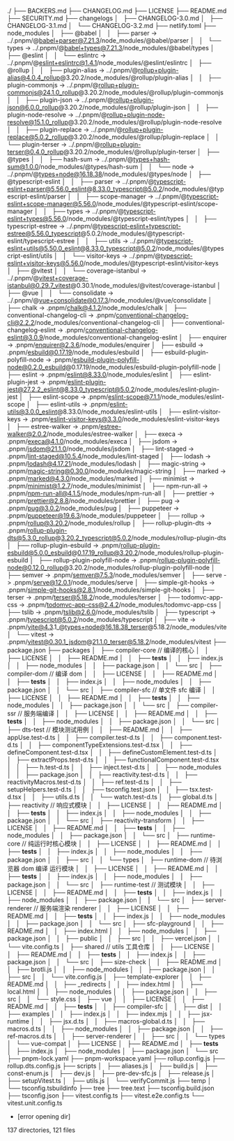 ./
├── BACKERS.md
├── CHANGELOG.md
├── LICENSE
├── README.md
├── SECURITY.md
├── changelogs
│   ├── CHANGELOG-3.0.md
│   ├── CHANGELOG-3.1.md
│   └── CHANGELOG-3.2.md
├── netlify.toml
├── node_modules
│   ├── @babel
│   │   ├── parser -> ../.pnpm/@babel+parser@7.21.3/node_modules/@babel/parser
│   │   └── types -> ../.pnpm/@babel+types@7.21.3/node_modules/@babel/types
│   ├── @eslint
│   │   └── eslintrc -> ../.pnpm/@eslint+eslintrc@1.4.1/node_modules/@eslint/eslintrc
│   ├── @rollup
│   │   ├── plugin-alias -> ../.pnpm/@rollup+plugin-alias@4.0.4_rollup@3.20.2/node_modules/@rollup/plugin-alias
│   │   ├── plugin-commonjs -> ../.pnpm/@rollup+plugin-commonjs@24.1.0_rollup@3.20.2/node_modules/@rollup/plugin-commonjs
│   │   ├── plugin-json -> ../.pnpm/@rollup+plugin-json@6.0.0_rollup@3.20.2/node_modules/@rollup/plugin-json
│   │   ├── plugin-node-resolve -> ../.pnpm/@rollup+plugin-node-resolve@15.1.0_rollup@3.20.2/node_modules/@rollup/plugin-node-resolve
│   │   ├── plugin-replace -> ../.pnpm/@rollup+plugin-replace@5.0.2_rollup@3.20.2/node_modules/@rollup/plugin-replace
│   │   └── plugin-terser -> ../.pnpm/@rollup+plugin-terser@0.4.0_rollup@3.20.2/node_modules/@rollup/plugin-terser
│   ├── @types
│   │   ├── hash-sum -> ../.pnpm/@types+hash-sum@1.0.0/node_modules/@types/hash-sum
│   │   └── node -> ../.pnpm/@types+node@16.18.38/node_modules/@types/node
│   ├── @typescript-eslint
│   │   ├── parser -> ../.pnpm/@typescript-eslint+parser@5.56.0_eslint@8.33.0_typescript@5.0.2/node_modules/@typescript-eslint/parser
│   │   ├── scope-manager -> ../.pnpm/@typescript-eslint+scope-manager@5.56.0/node_modules/@typescript-eslint/scope-manager
│   │   ├── types -> ../.pnpm/@typescript-eslint+types@5.56.0/node_modules/@typescript-eslint/types
│   │   ├── typescript-estree -> ../.pnpm/@typescript-eslint+typescript-estree@5.56.0_typescript@5.0.2/node_modules/@typescript-eslint/typescript-estree
│   │   ├── utils -> ../.pnpm/@typescript-eslint+utils@5.50.0_eslint@8.33.0_typescript@5.0.2/node_modules/@typescript-eslint/utils
│   │   └── visitor-keys -> ../.pnpm/@typescript-eslint+visitor-keys@5.56.0/node_modules/@typescript-eslint/visitor-keys
│   ├── @vitest
│   │   └── coverage-istanbul -> ../.pnpm/@vitest+coverage-istanbul@0.29.7_vitest@0.30.1/node_modules/@vitest/coverage-istanbul
│   ├── @vue
│   │   └── consolidate -> ../.pnpm/@vue+consolidate@0.17.3/node_modules/@vue/consolidate
│   ├── chalk -> .pnpm/chalk@4.1.2/node_modules/chalk
│   ├── conventional-changelog-cli -> .pnpm/conventional-changelog-cli@2.2.2/node_modules/conventional-changelog-cli
│   ├── conventional-changelog-eslint -> .pnpm/conventional-changelog-eslint@3.0.9/node_modules/conventional-changelog-eslint
│   ├── enquirer -> .pnpm/enquirer@2.3.6/node_modules/enquirer
│   ├── esbuild -> .pnpm/esbuild@0.17.19/node_modules/esbuild
│   ├── esbuild-plugin-polyfill-node -> .pnpm/esbuild-plugin-polyfill-node@0.2.0_esbuild@0.17.19/node_modules/esbuild-plugin-polyfill-node
│   ├── eslint -> .pnpm/eslint@8.33.0/node_modules/eslint
│   ├── eslint-plugin-jest -> .pnpm/eslint-plugin-jest@27.2.2_eslint@8.33.0_typescript@5.0.2/node_modules/eslint-plugin-jest
│   ├── eslint-scope -> .pnpm/eslint-scope@7.1.1/node_modules/eslint-scope
│   ├── eslint-utils -> .pnpm/eslint-utils@3.0.0_eslint@8.33.0/node_modules/eslint-utils
│   ├── eslint-visitor-keys -> .pnpm/eslint-visitor-keys@3.3.0/node_modules/eslint-visitor-keys
│   ├── estree-walker -> .pnpm/estree-walker@2.0.2/node_modules/estree-walker
│   ├── execa -> .pnpm/execa@4.1.0/node_modules/execa
│   ├── jsdom -> .pnpm/jsdom@21.1.0/node_modules/jsdom
│   ├── lint-staged -> .pnpm/lint-staged@10.5.4/node_modules/lint-staged
│   ├── lodash -> .pnpm/lodash@4.17.21/node_modules/lodash
│   ├── magic-string -> .pnpm/magic-string@0.30.0/node_modules/magic-string
│   ├── marked -> .pnpm/marked@4.3.0/node_modules/marked
│   ├── minimist -> .pnpm/minimist@1.2.7/node_modules/minimist
│   ├── npm-run-all -> .pnpm/npm-run-all@4.1.5/node_modules/npm-run-all
│   ├── prettier -> .pnpm/prettier@2.8.8/node_modules/prettier
│   ├── pug -> .pnpm/pug@3.0.2/node_modules/pug
│   ├── puppeteer -> .pnpm/puppeteer@19.6.3/node_modules/puppeteer
│   ├── rollup -> .pnpm/rollup@3.20.2/node_modules/rollup
│   ├── rollup-plugin-dts -> .pnpm/rollup-plugin-dts@5.3.0_rollup@3.20.2_typescript@5.0.2/node_modules/rollup-plugin-dts
│   ├── rollup-plugin-esbuild -> .pnpm/rollup-plugin-esbuild@5.0.0_esbuild@0.17.19_rollup@3.20.2/node_modules/rollup-plugin-esbuild
│   ├── rollup-plugin-polyfill-node -> .pnpm/rollup-plugin-polyfill-node@0.12.0_rollup@3.20.2/node_modules/rollup-plugin-polyfill-node
│   ├── semver -> .pnpm/semver@7.5.3/node_modules/semver
│   ├── serve -> .pnpm/serve@12.0.1/node_modules/serve
│   ├── simple-git-hooks -> .pnpm/simple-git-hooks@2.8.1/node_modules/simple-git-hooks
│   ├── terser -> .pnpm/terser@5.18.2/node_modules/terser
│   ├── todomvc-app-css -> .pnpm/todomvc-app-css@2.4.2/node_modules/todomvc-app-css
│   ├── tslib -> .pnpm/tslib@2.6.0/node_modules/tslib
│   ├── typescript -> .pnpm/typescript@5.0.2/node_modules/typescript
│   ├── vite -> .pnpm/vite@4.3.1_@types+node@16.18.38_terser@5.18.2/node_modules/vite
│   └── vitest -> .pnpm/vitest@0.30.1_jsdom@21.1.0_terser@5.18.2/node_modules/vitest
├── package.json
├── packages
│   ├── compiler-core   // 编译的核心
│   │   ├── LICENSE
│   │   ├── README.md
│   │   ├── __tests__
│   │   ├── index.js
│   │   ├── node_modules
│   │   ├── package.json
│   │   └── src
│   ├── compiler-dom    // 编译 dom
│   │   ├── LICENSE
│   │   ├── README.md
│   │   ├── __tests__
│   │   ├── index.js
│   │   ├── node_modules
│   │   ├── package.json
│   │   └── src
│   ├── compiler-sfc // 单文件 sfc 编译
│   │   ├── LICENSE
│   │   ├── README.md
│   │   ├── __tests__
│   │   ├── node_modules
│   │   ├── package.json
│   │   └── src
│   ├── compiler-ssr // 服务端编译
│   │   ├── LICENSE
│   │   ├── README.md
│   │   ├── __tests__
│   │   ├── node_modules
│   │   ├── package.json
│   │   └── src
│   ├── dts-test // 模块测试用例
│   │   ├── README.md
│   │   ├── appUse.test-d.ts
│   │   ├── compiler.test-d.ts
│   │   ├── component.test-d.ts
│   │   ├── componentTypeExtensions.test-d.tsx
│   │   ├── defineComponent.test-d.tsx
│   │   ├── defineCustomElement.test-d.ts
│   │   ├── extractProps.test-d.ts
│   │   ├── functionalComponent.test-d.tsx
│   │   ├── h.test-d.ts
│   │   ├── inject.test-d.ts
│   │   ├── node_modules
│   │   ├── package.json
│   │   ├── reactivity.test-d.ts
│   │   ├── reactivityMacros.test-d.ts
│   │   ├── ref.test-d.ts
│   │   ├── setupHelpers.test-d.ts
│   │   ├── tsconfig.test.json
│   │   ├── tsx.test-d.tsx
│   │   ├── utils.d.ts
│   │   └── watch.test-d.ts
│   ├── global.d.ts
│   ├── reactivity   // 响应式模块
│   │   ├── LICENSE
│   │   ├── README.md
│   │   ├── __tests__
│   │   ├── index.js
│   │   ├── node_modules
│   │   ├── package.json
│   │   └── src
│   ├── reactivity-transform
│   │   ├── LICENSE
│   │   ├── README.md
│   │   ├── __tests__
│   │   ├── node_modules
│   │   ├── package.json
│   │   └── src
│   ├── runtime-core  // 纯运行时核心模块
│   │   ├── LICENSE
│   │   ├── README.md
│   │   ├── __tests__
│   │   ├── index.js
│   │   ├── node_modules
│   │   ├── package.json
│   │   ├── src
│   │   └── types
│   ├── runtime-dom  // 待浏览器 dom 编译 运行模块
│   │   ├── LICENSE
│   │   ├── README.md
│   │   ├── __tests__
│   │   ├── index.js
│   │   ├── node_modules
│   │   ├── package.json
│   │   └── src
│   ├── runtime-test // 测试模块
│   │   ├── LICENSE
│   │   ├── README.md
│   │   ├── __tests__
│   │   ├── index.js
│   │   ├── node_modules
│   │   ├── package.json
│   │   └── src
│   ├── server-renderer  // 服务端渲染 renderer
│   │   ├── LICENSE
│   │   ├── README.md
│   │   ├── __tests__
│   │   ├── index.js
│   │   ├── node_modules
│   │   ├── package.json
│   │   └── src
│   ├── sfc-playground
│   │   ├── README.md
│   │   ├── index.html
│   │   ├── node_modules
│   │   ├── package.json
│   │   ├── public
│   │   ├── src
│   │   ├── vercel.json
│   │   └── vite.config.ts
│   ├── shared  // utils 工具仓库
│   │   ├── LICENSE
│   │   ├── README.md
│   │   ├── __tests__
│   │   ├── index.js
│   │   ├── package.json
│   │   └── src
│   ├── size-check
│   │   ├── README.md
│   │   ├── brotli.js
│   │   ├── node_modules
│   │   ├── package.json
│   │   ├── src
│   │   └── vite.config.js
│   ├── template-explorer
│   │   ├── README.md
│   │   ├── _redirects
│   │   ├── index.html
│   │   ├── local.html
│   │   ├── node_modules
│   │   ├── package.json
│   │   ├── src
│   │   └── style.css
│   ├── vue
│   │   ├── LICENSE
│   │   ├── README.md
│   │   ├── __tests__
│   │   ├── compiler-sfc
│   │   ├── dist
│   │   ├── examples
│   │   ├── index.js
│   │   ├── index.mjs
│   │   ├── jsx-runtime
│   │   ├── jsx.d.ts
│   │   ├── macros-global.d.ts
│   │   ├── macros.d.ts
│   │   ├── node_modules
│   │   ├── package.json
│   │   ├── ref-macros.d.ts
│   │   ├── server-renderer
│   │   ├── src
│   │   └── types
│   └── vue-compat
│       ├── LICENSE
│       ├── README.md
│       ├── __tests__
│       ├── index.js
│       ├── node_modules
│       ├── package.json
│       └── src
├── pnpm-lock.yaml
├── pnpm-workspace.yaml
├── rollup.config.js
├── rollup.dts.config.js
├── scripts
│   ├── aliases.js
│   ├── build.js
│   ├── const-enum.js
│   ├── dev.js
│   ├── pre-dev-sfc.js
│   ├── release.js
│   ├── setupVitest.ts
│   ├── utils.js
│   └── verifyCommit.js
├── temp
│   └── tsconfig.tsbuildinfo
├── tree
├── tree.text
├── tsconfig.build.json
├── tsconfig.json
├── vitest.config.ts
├── vitest.e2e.config.ts
└── vitest.unit.config.ts
- [error opening dir]

137 directories, 121 files

